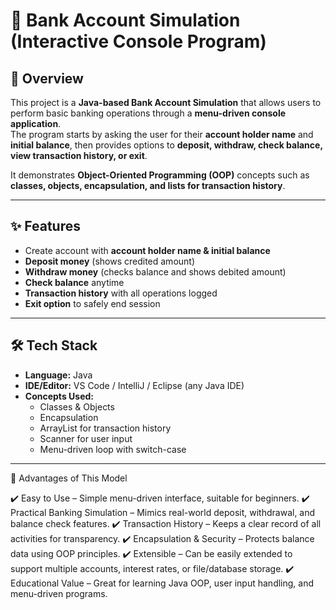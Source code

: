 # 🏦 Bank Account Simulation (Interactive Console Program)

## 📖 Overview  
This project is a **Java-based Bank Account Simulation** that allows users to perform basic banking operations through a **menu-driven console application**.  
The program starts by asking the user for their **account holder name** and **initial balance**, then provides options to **deposit, withdraw, check balance, view transaction history, or exit**.  

It demonstrates **Object-Oriented Programming (OOP)** concepts such as **classes, objects, encapsulation, and lists for transaction history**.

---

## ✨ Features  
-  Create account with **account holder name & initial balance**  
-  **Deposit money** (shows credited amount)  
-  **Withdraw money** (checks balance and shows debited amount)  
-  **Check balance** anytime  
-  **Transaction history** with all operations logged  
-  **Exit option** to safely end session  

---

## 🛠️ Tech Stack  
- **Language:** Java  
- **IDE/Editor:** VS Code / IntelliJ / Eclipse (any Java IDE)  
- **Concepts Used:**  
  - Classes & Objects  
  - Encapsulation  
  - ArrayList for transaction history  
  - Scanner for user input  
  - Menu-driven loop with switch-case  

---

🌟 Advantages of This Model

✔️ Easy to Use – Simple menu-driven interface, suitable for beginners.
✔️ Practical Banking Simulation – Mimics real-world deposit, withdrawal, and balance check features.
✔️ Transaction History – Keeps a clear record of all activities for transparency.
✔️ Encapsulation & Security – Protects balance data using OOP principles.
✔️ Extensible – Can be easily extended to support multiple accounts, interest rates, or file/database storage.
✔️ Educational Value – Great for learning Java OOP, user input handling, and menu-driven programs.


